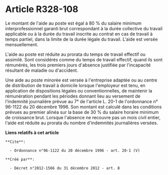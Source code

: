 # Article R328-108

Le montant de l'aide au poste est égal à 80 % du salaire minimum interprofessionnel garanti brut correspondant à la durée
collective du travail applicable ou à la durée du travail inscrite au contrat en cas de travail à temps partiel, dans la
limite de la durée légale du travail. L'aide est versée mensuellement. 

L'aide au poste est réduite au prorata du temps de travail effectif ou assimilé. Sont considérés comme du temps de travail
effectif, quand ils sont rémunérés, les trois premiers jours d'absence justifiée par l'incapacité résultant de maladie ou
d'accident. 

Une aide au poste minorée est versée à l'entreprise adaptée ou au centre de distribution de travail à domicile lorsque
l'employeur est tenu, en application de dispositions légales ou conventionnelles, de maintenir la rémunération pendant les
périodes donnant lieu au versement de l'indemnité journalière prévue au 7° de l'article L. 20-1 de l'ordonnance n° 96-1122 du
20 décembre 1996. Son montant est calculé dans les conditions prévues au premier alinéa sur la base de 30 % du salaire
horaire minimum de croissance brut. Lorsque l'absence ne recouvre pas un mois civil entier, l'aide est réduite au prorata du
nombre d'indemnités journalières versées.

**Liens relatifs à cet article**

	**Cite**:

	  - Ordonnance n°96-1122 du 20 décembre 1996 - art. 20-1 (V)

	**Créé par**:

	  - Décret n°2012-1566 du 31 décembre 2012 - art. 8
